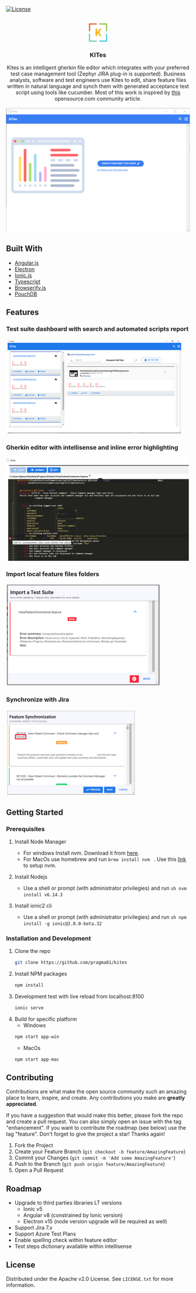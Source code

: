 <div id="top"></div>

<!-- PROJECT SHIELDS -->
<!--
*** I'm using markdown "reference style" links for readability.
*** Reference links are enclosed in brackets [ ] instead of parentheses ( ).
*** See the bottom of this document for the declaration of the reference variables
*** for contributors-url, forks-url, etc. This is an optional, concise syntax you may use.
*** https://www.markdownguide.org/basic-syntax/#reference-style-links
-->

[![License](https://img.shields.io/badge/License-Apache_2.0-blue.svg)](https://opensource.org/licenses/Apache-2.0)

<!-- PROJECT LOGO -->
<br />
<div align="center">
  <a href="https://github.com/github_username/repo_name">
    <img src="images/kites-icon_48x48x32.png" alt="Logo" width="50" height="50">
  </a>

<h3 align="center">KITes</h3>

  <p align="center">
    Kites is an intelligent gherkin file editor which integrates with your preferred test case management tool (Zephyr JIRA plug-in is supported). Business analysts, software and test engineers use Kites to edit, share feature files written in natural language and synch them with generated acceptance test script using tools like cucumber.
    Most of this work is inspired by <a href="https://opensource.com/article/18/11/continuous-testing-wrong"> this </a> opensource.com community article.
    <br />
    <br />
    <img src="images/kites.png" alt="main" >
  </p>
</div>

## Built With

* [Angular.js](https://angular.io/)
* [Electron](https://www.electronjs.org/)
* [Ionic.js](https://ionicframework.com/)
* [Typescript](https://www.typescriptlang.org/)
* [Browserify.js](https://browserify.org/)
* [PouchDB](https://pouchdb.com/)




<!-- Features -->
## Features

### Test suite dashboard with search and automated scripts report

![Test suite dashboard][dashboard]
  
### Gherkin editor with intellisense and inline error highlighting

![Editor][editor]

### Import local feature files folders
![Import][import]

### Synchronize with Jira
![Synchronize][Synchronize]



<!-- GETTING STARTED -->
## Getting Started


### Prerequisites

1. Install Node Manager
   - For windows Install nvm. Download it from [here](https://github.com/coreybutler/nvm-windows).
   - For MacOs use homebrew and run ```brew install nvm ``` . Use this [link](https://tecadmin.net/install-nvm-macos-with-homebrew/) to setup nvm.

2. Install Nodejs
    - Use a shell or prompt (with administrator privilegies) and run ```sh nvm install v6.14.3```

3. Install ionic2 cli
    - Use a shell or prompt (with administrator privilegies) and run ```sh npm install -g ionic@2.0.0-beta.32```

### Installation and Development

1. Clone the repo
   ```sh
   git clone https://github.com/pragma81/kites
   ```
3. Install NPM packages
   ```sh
   npm install
   ```
4. Development test with live reload from localhost:8100
   ```sh
   ionic serve
   ```
5. Build for specific platform
    - Windows
    ```sh
    npm start app-win 
    ```
    - MacOs
    ```sh
    npm start app-mac
    ```




<!-- CONTRIBUTING -->
## Contributing

Contributions are what make the open source community such an amazing place to learn, inspire, and create. Any contributions you make are **greatly appreciated**.

If you have a suggestion that would make this better, please fork the repo and create a pull request. You can also simply open an issue with the tag "enhancement". If you want to contribute the roadmap (see below) use the tag "feature".
Don't forget to give the project a star! Thanks again!

1. Fork the Project
2. Create your Feature Branch (`git checkout -b feature/AmazingFeature`)
3. Commit your Changes (`git commit -m 'Add some AmazingFeature'`)
4. Push to the Branch (`git push origin feature/AmazingFeature`)
5. Open a Pull Request

<!-- ROADMAP -->
## Roadmap

- Upgrade to third parties libraries LT versions
    - Ionic v5
    - Angular v8 (constrained by Ionic version)
    - Electron v15 (node version upgrade will be required as well) 
- Support Jira 7.x
- Support Azure Test Plans
- Enable spelling check within feature editor
- Test steps dictionary available within intellisense



<!-- LICENSE -->
## License

Distributed under the Apache v2.0 License. See `LICENSE.txt` for more information.



<!-- MARKDOWN LINKS & IMAGES -->
<!-- https://www.markdownguide.org/basic-syntax/#reference-style-links -->
[contributors-shield]: https://img.shields.io/github/contributors/github_username/repo_name.svg?style=for-the-badge
[contributors-url]: https://github.com/github_username/repo_name/graphs/contributors
[forks-shield]: https://img.shields.io/github/forks/github_username/repo_name.svg?style=for-the-badge
[forks-url]: https://github.com/github_username/repo_name/network/members
[stars-shield]: https://img.shields.io/github/stars/github_username/repo_name.svg?style=for-the-badge
[stars-url]: https://github.com/github_username/repo_name/stargazers
[issues-shield]: https://img.shields.io/github/issues/github_username/repo_name.svg?style=for-the-badge
[issues-url]: https://github.com/github_username/repo_name/issues
[license-shield]: https://img.shields.io/github/license/github_username/repo_name.svg?style=for-the-badge
[license-url]: https://github.com/github_username/repo_name/blob/master/LICENSE.txt
[linkedin-shield]: https://img.shields.io/badge/-LinkedIn-black.svg?style=for-the-badge&logo=linkedin&colorB=555
[linkedin-url]: https://linkedin.com/in/linkedin_username
[dashboard]: images/dashboard.png
[editor]: images/editor.png
[import]: images/import.png
[synchronize]: images/synchronize.png
